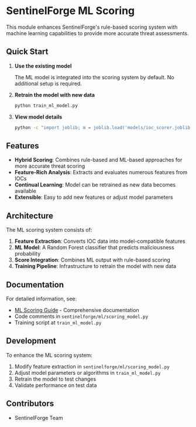# SentinelForge ML Scoring

This module enhances SentinelForge's rule-based scoring system with machine learning capabilities to provide more accurate threat assessments.

## Quick Start

1. **Use the existing model**
   
   The ML model is integrated into the scoring system by default. No additional setup is required.

2. **Retrain the model with new data**
   
   ```bash
   python train_ml_model.py
   ```

3. **View model details**
   
   ```bash
   python -c "import joblib; m = joblib.load('models/ioc_scorer.joblib'); print(f'Feature importance: {sorted(zip(m.feature_names_in_, m.feature_importances_), key=lambda x: x[1], reverse=True)[:10]}')"
   ```

## Features

- **Hybrid Scoring**: Combines rule-based and ML-based approaches for more accurate threat scoring
- **Feature-Rich Analysis**: Extracts and evaluates numerous features from IOCs
- **Continual Learning**: Model can be retrained as new data becomes available
- **Extensible**: Easy to add new features or adjust model parameters

## Architecture

The ML scoring system consists of:

1. **Feature Extraction**: Converts IOC data into model-compatible features
2. **ML Model**: A Random Forest classifier that predicts maliciousness probability
3. **Score Integration**: Combines ML output with rule-based scoring
4. **Training Pipeline**: Infrastructure to retrain the model with new data

## Documentation

For detailed information, see:

- [ML Scoring Guide](docs/ml_scoring_guide.md) - Comprehensive documentation
- Code comments in `sentinelforge/ml/scoring_model.py`
- Training script at `train_ml_model.py`

## Development

To enhance the ML scoring system:

1. Modify feature extraction in `sentinelforge/ml/scoring_model.py`
2. Adjust model parameters or algorithms in `train_ml_model.py`
3. Retrain the model to test changes
4. Validate performance on test data

## Contributors

- SentinelForge Team 